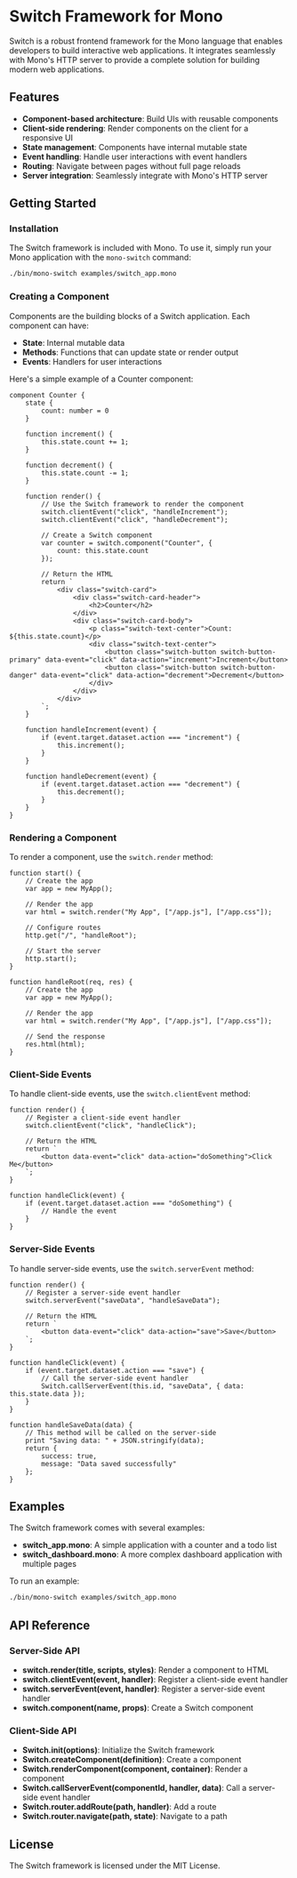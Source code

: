 # Switch Framework for Mono

Switch is a robust frontend framework for the Mono language that enables developers to build interactive web applications. It integrates seamlessly with Mono's HTTP server to provide a complete solution for building modern web applications.

## Features

- **Component-based architecture**: Build UIs with reusable components
- **Client-side rendering**: Render components on the client for a responsive UI
- **State management**: Components have internal mutable state
- **Event handling**: Handle user interactions with event handlers
- **Routing**: Navigate between pages without full page reloads
- **Server integration**: Seamlessly integrate with Mono's HTTP server

## Getting Started

### Installation

The Switch framework is included with Mono. To use it, simply run your Mono application with the `mono-switch` command:

```bash
./bin/mono-switch examples/switch_app.mono
```

### Creating a Component

Components are the building blocks of a Switch application. Each component can have:

- **State**: Internal mutable data
- **Methods**: Functions that can update state or render output
- **Events**: Handlers for user interactions

Here's a simple example of a Counter component:

```mono
component Counter {
    state {
        count: number = 0
    }
    
    function increment() {
        this.state.count += 1;
    }
    
    function decrement() {
        this.state.count -= 1;
    }
    
    function render() {
        // Use the Switch framework to render the component
        switch.clientEvent("click", "handleIncrement");
        switch.clientEvent("click", "handleDecrement");
        
        // Create a Switch component
        var counter = switch.component("Counter", {
            count: this.state.count
        });
        
        // Return the HTML
        return `
            <div class="switch-card">
                <div class="switch-card-header">
                    <h2>Counter</h2>
                </div>
                <div class="switch-card-body">
                    <p class="switch-text-center">Count: ${this.state.count}</p>
                    <div class="switch-text-center">
                        <button class="switch-button switch-button-primary" data-event="click" data-action="increment">Increment</button>
                        <button class="switch-button switch-button-danger" data-event="click" data-action="decrement">Decrement</button>
                    </div>
                </div>
            </div>
        `;
    }
    
    function handleIncrement(event) {
        if (event.target.dataset.action === "increment") {
            this.increment();
        }
    }
    
    function handleDecrement(event) {
        if (event.target.dataset.action === "decrement") {
            this.decrement();
        }
    }
}
```

### Rendering a Component

To render a component, use the `switch.render` method:

```mono
function start() {
    // Create the app
    var app = new MyApp();
    
    // Render the app
    var html = switch.render("My App", ["/app.js"], ["/app.css"]);
    
    // Configure routes
    http.get("/", "handleRoot");
    
    // Start the server
    http.start();
}

function handleRoot(req, res) {
    // Create the app
    var app = new MyApp();
    
    // Render the app
    var html = switch.render("My App", ["/app.js"], ["/app.css"]);
    
    // Send the response
    res.html(html);
}
```

### Client-Side Events

To handle client-side events, use the `switch.clientEvent` method:

```mono
function render() {
    // Register a client-side event handler
    switch.clientEvent("click", "handleClick");
    
    // Return the HTML
    return `
        <button data-event="click" data-action="doSomething">Click Me</button>
    `;
}

function handleClick(event) {
    if (event.target.dataset.action === "doSomething") {
        // Handle the event
    }
}
```

### Server-Side Events

To handle server-side events, use the `switch.serverEvent` method:

```mono
function render() {
    // Register a server-side event handler
    switch.serverEvent("saveData", "handleSaveData");
    
    // Return the HTML
    return `
        <button data-event="click" data-action="save">Save</button>
    `;
}

function handleClick(event) {
    if (event.target.dataset.action === "save") {
        // Call the server-side event handler
        Switch.callServerEvent(this.id, "saveData", { data: this.state.data });
    }
}

function handleSaveData(data) {
    // This method will be called on the server-side
    print "Saving data: " + JSON.stringify(data);
    return {
        success: true,
        message: "Data saved successfully"
    };
}
```

## Examples

The Switch framework comes with several examples:

- **switch_app.mono**: A simple application with a counter and a todo list
- **switch_dashboard.mono**: A more complex dashboard application with multiple pages

To run an example:

```bash
./bin/mono-switch examples/switch_app.mono
```

## API Reference

### Server-Side API

- **switch.render(title, scripts, styles)**: Render a component to HTML
- **switch.clientEvent(event, handler)**: Register a client-side event handler
- **switch.serverEvent(event, handler)**: Register a server-side event handler
- **switch.component(name, props)**: Create a Switch component

### Client-Side API

- **Switch.init(options)**: Initialize the Switch framework
- **Switch.createComponent(definition)**: Create a component
- **Switch.renderComponent(component, container)**: Render a component
- **Switch.callServerEvent(componentId, handler, data)**: Call a server-side event handler
- **Switch.router.addRoute(path, handler)**: Add a route
- **Switch.router.navigate(path, state)**: Navigate to a path

## License

The Switch framework is licensed under the MIT License.
